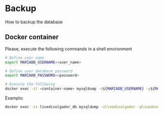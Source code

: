 # Backup

How to backup the database

## Docker container

Please, execute the following commands in a shell environment

```sh
# Define user name
export MARIADB_USERNAME=<user_name>

# Define user database password
export MARIADB_PASSWORD=<password>

# Execute the following
docker exec -it <container-name> mysqldump -u${MARIADB_USERNAME} -p${MARIADB_PASSWORD} --all-databases > yourdumpname.sql
```

Examplo:

```sh
docker exec -it livedivulgador_db mysqldump -ulivedivulgador -plivedevel123 --all-databases > mariadb-dump-$(date +%F_%H-%M-%S).sql
```
